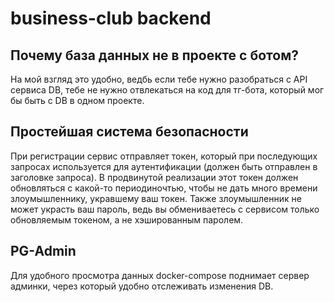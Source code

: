 # business-club backend

## Почему база данных не в проекте с ботом?
На мой взгляд это удобно, ведбь если тебе нужно разобраться с API сервиса DB, тебе не нужно отвлекаться на код для тг-бота, который мог бы быть с DB в одном проекте. 

## Простейшая система безопасности
При регистрации сервис отправляет токен, который при последующих запросах используется для аутентификации (должен быть отправлен в заголовке запроса).
В продвинутой реализации этот токен должен обновляться с какой-то периодиночтью, чтобы не дать много времени злоумышленнику, укравшему ваш токен.
Также злоумышленник не может украсть ваш пароль, ведь вы обмениваетесь с сервисом только обновляемым токеном, а не хэшированным паролем.

## PG-Admin
Для удобного просмотра данных docker-compose поднимает сервер админки, через который удобно отслеживать изменения DB.